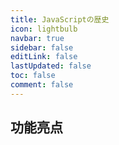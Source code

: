 ```yaml
---
title: JavaScriptの歴史
icon: lightbulb
navbar: true
sidebar: false
editLink: false
lastUpdated: false
toc: false
comment: false
---
```


## 功能亮点


